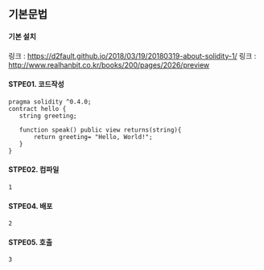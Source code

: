 ## 기본문법

#### 기본 설치
링크 : https://d2fault.github.io/2018/03/19/20180319-about-solidity-1/
링크 : http://www.realhanbit.co.kr/books/200/pages/2026/preview


#### STPE01. 코드작성
```
pragma solidity ^0.4.0;
contract hello {
   string greeting;

   function speak() public view returns(string){
       return greeting= "Hello, World!";
   }
}
```

#### STPE02. 컴파일
```
1
```


#### STPE04. 배포
```
2
```

#### STPE05. 호출
```
3
```